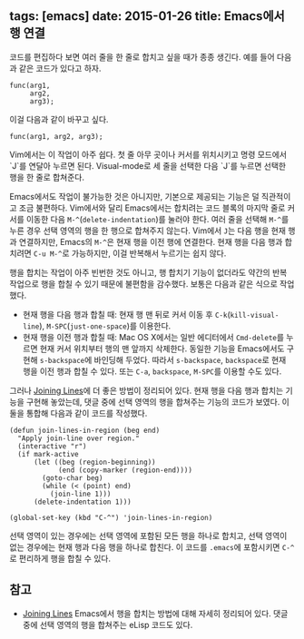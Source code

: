 tags: [emacs]
date: 2015-01-26
title: Emacs에서 행 연결
---
코드를 편집하다 보면 여러 줄을 한 줄로 합치고 싶을 때가 종종 생긴다. 예를 들어 다음과 같은 코드가 있다고 하자.

```[js]
func(arg1,
     arg2,
     arg3);
```

이걸 다음과 같이 바꾸고 싶다.

```[js]
func(arg1, arg2, arg3);
```

<!--more-->Vim에서는 이 작업이 아주 쉽다. 첫 줄 아무 곳이나 커서를 위치시키고 명령 모드에서 `J`를 연달아 누르면 된다. Visual-mode로 세 줄을 선택한 다음 `J`를 누르면 선택한 행을 한 줄로 합쳐준다.

Emacs에서도 작업이 불가능한 것은 아니지만, 기본으로 제공되는 기능은 덜 직관적이고 조금 불편하다. Vim에서와 달리 Emacs에서는 합치려는 코드 블록의 마지막 줄로 커서를 이동한 다음 `M-^`(`delete-indentation`)를 눌러야 한다. 여러 줄을 선택해 `M-^`를 누른 경우 선택 영역의 행을 한 행으로 합쳐주지 않는다. Vim에서 `J`는 다음 행을 현재 행과 연결하지만, Emacs의 `M-^`은 현재 행을 이전 행에 연결한다. 현재 행을 다음 행과 합치려면 `C-u M-^`로 가능하지만, 이걸 반복해서 누르기는 쉽지 않다.

행을 합치는 작업이 아주 빈번한 것도 아니고, 행 합치기 기능이 없더라도 약간의 반복 작업으로 행을 합칠 수 있기 때문에 불편함을 감수했다. 보통은 다음과 같은 식으로 작업했다.

* 현재 행을 다음 행과 합칠 때: 현재 행 맨 뒤로 커서 이동 후 `C-k`(`kill-visual-line`), `M-SPC`(`just-one-space`)를 이용한다.
* 현재 행을 이전 행과 합칠 때: Mac OS X에서는 일반 에디터에서 `Cmd-delete`를 누르면 현재 커서 위치부터 행의 맨 앞까지 삭제한다. 동일한 기능을 Emacs에서도 구현해 `s-backspace`에 바인딩해 두었다. 따라서 `s-backspace`, `backspace`로 현재 행을 이전 행과 합칠 수 있다. 또는 `C-a`, `backspace`, `M-SPC`를 이용할 수도 있다.

그러나 [Joining Lines](http://emacsredux.com/blog/2013/05/30/joining-lines/)에 더 좋은 방법이 정리되어 있다. 현재 행을 다음 행과 합치는 기능을 구현해 놓았는데, 댓글 중에 선택 영역의 행을 합쳐주는 기능의 코드가 보였다. 이 둘을 통합해 다음과 같이 코드를 작성했다.

```[elisp]
(defun join-lines-in-region (beg end)
  "Apply join-line over region."
  (interactive "r")
  (if mark-active
      (let ((beg (region-beginning))
            (end (copy-marker (region-end))))
        (goto-char beg)
        (while (< (point) end)
          (join-line 1)))
      (delete-indentation 1)))

(global-set-key (kbd "C-^") 'join-lines-in-region)
```

선택 영역이 있는 경우에는 선택 영역에 포함된 모든 행을 하나로 합치고, 선택 영역이 없는 경우에는 현재 행과 다음 행을 하나로 합친다. 이 코드를 `.emacs`에 포함시키면 `C-^`로 편리하게 행을 합칠 수 있다.

## 참고
* [Joining Lines](http://emacsredux.com/blog/2013/05/30/joining-lines/) Emacs에서 행을 합치는 방법에 대해 자세히 정리되어 있다. 댓글 중에 선택 영역의 행을 합쳐주는 eLisp 코드도 있다.
